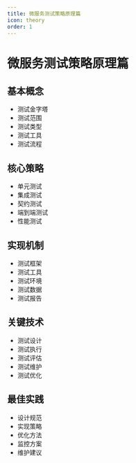 ```yaml
---
title: 微服务测试策略原理篇
icon: theory
order: 1
---
```


# 微服务测试策略原理篇

## 基本概念
- 测试金字塔
- 测试范围
- 测试类型
- 测试工具
- 测试流程

## 核心策略
- 单元测试
- 集成测试
- 契约测试
- 端到端测试
- 性能测试

## 实现机制
- 测试框架
- 测试工具
- 测试环境
- 测试数据
- 测试报告

## 关键技术
- 测试设计
- 测试执行
- 测试评估
- 测试维护
- 测试优化

## 最佳实践
- 设计规范
- 实现策略
- 优化方法
- 监控方案
- 维护建议
